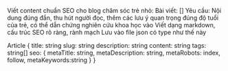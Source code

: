Viết content chuẩn SEO cho blog chăm sóc trẻ nhỏ:
Bài viết: []
Yêu cầu: Nội dung đúng đắn, thu hút người đọc, thêm các lưu ý quan trọng đúng độ tuổi của trẻ, có thể dẫn chứng nghiên cứu khoa học vào
Viết dạng markdown, cấu trúc SEO rõ ràng, rành mạch
Lưu vào file json có type như thế này


Article {
  title: string
  slug: string
  description: string
  content: string
  tags: string[]
  seo: {
    metaTitle: string,
    metaDescription: string,
    metaRobots: index, follow,
    metaKeywords:string
  }
}

